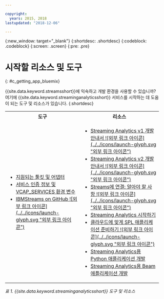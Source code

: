 ```yaml
---

copyright:
  years: 2015, 2018
lastupdated: "2018-12-06"

---
```


<!-- Attribute definitions -->
{:new_window: target="_blank"}
{:shortdesc: .shortdesc}
{:codeblock: .codeblock}
{:screen: .screen}
{:pre: .pre}

# 시작할 리소스 및 도구
{: #c_getting_app_bluemix}


 {{site.data.keyword.streamsshort}}에 익숙하고 개발 환경을 사용할 수 있습니까? 여기에 {{site.data.keyword.streaminganalyticsshort}} 서비스를 시작하는 데 도움이 되는 도구 및 리소스가 있습니다.
{:shortdesc}

<table summary="이 표는 {{site.data.keyword.streamsshort}} 애플리케이션을 개발하고 배치하는 데 필요한 도구와 리소스의 목록을 제공합니다.">
  <tr>
    <th>도구<br></th>
    <th>리소스<br></th>
  </tr>
  <tr>
    <td>
      <ul>
        <li><a href="/docs/services/StreamingAnalytics/compatible_toolkits.html" target="_blank">지원되는 툴킷 및 어댑터</a><br></li>
        <li><a href="/docs/services/StreamingAnalytics/service_plans.html#vcap_services" target="_blank">서비스 인증 정보 및 VCAP_SERVICES 환경 변수</a><br></li>
        <li><a href="https://github.com/IBMStreams" target="_blank">IBMStreams on
GitHub ![외부 링크 아이콘](../../icons/launch-glyph.svg "외부 링크 아이콘")</a><br></li>
      </ul>    
    </td>
    <td>
      <ul>
        <li><a href="https://developer.ibm.com/streamsdev/docs/bluemix-streaming-analytics-development-guide/" target="_blank">Streaming Analytics v1 개발 안내서 ![외부 링크 아이콘](../../icons/launch-glyph.svg "외부 링크 아이콘")</a><br></li>
        <li><a href="https://developer.ibm.com/streamsdev/docs/streaming-analytics-dev-guide/" target="_blank">Streaming Analytics v2 개발 안내서 ![외부 링크 아이콘](../../icons/launch-glyph.svg "외부 링크 아이콘")</a><br></li>
        <li><a href="https://www.ibm.com/blogs/bluemix/2017/02/connecting-to-streams/" target="_blank">Streams에 연결: 알아야 할 사항 ![외부 링크 아이콘](../../icons/launch-glyph.svg "외부 링크 아이콘")</a><br></li>
        <li><a href="/docs/services/StreamingAnalytics/index.html" target="_blank">Streaming Analytics 시작하기</a><br></li>
        <li><a href="https://developer.ibm.com/streamsdev/docs/getting-spl-application-ready-cloud" target="_blank">클라우드에 맞게 SPL 애플리케이션 준비하기 ![외부 링크 아이콘](../../icons/launch-glyph.svg "외부 링크 아이콘")</a><br></li>
        <li><a href="/docs/services/StreamingAnalytics/t_develop_apps_python.html#t_develop_apps_python" target="_blank">Streaming Analytics용 Python 애플리케이션 개발 </a><br></li>
        <li><a href="/docs/services/StreamingAnalytics/develop_beam_apps.html" target="_blank">Streaming Analytics용 Beam 애플리케이션 개발</a><br></li>
      </ul>    
    </td>
  </tr>
</table>

*표 1. {{site.data.keyword.streaminganalyticsshort}} 도구 및 리소스*
